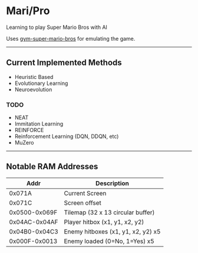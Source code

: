 # Mari/Pro
Learning to play Super Mario Bros with AI

Uses [gym-super-mario-bros](https://github.com/Kautenja/gym-super-mario-bros) for emulating the game.

---

## Current Implemented Methods
- Heuristic Based
- Evolutionary Learning
- Neuroevolution

### TODO
- NEAT
- Immitation Learning
- REINFORCE
- Reinforcement Learning (DQN, DDQN, etc)
- MuZero

---

## Notable RAM Addresses
| Addr | Description |
| ---- | ----------- |
| 0x071A | Current Screen |
| 0x071C | Screen offset |
| 0x0500-0x069F | Tilemap (32 x 13 circular buffer) |
| 0x04AC-0x04AF | Player hitbox (x1, y1, x2, y2) |
| 0x04B0-0x04C3 | Enemy hitboxes (x1, y1, x2, y2) x5 |
| 0x000F-0x0013 | Enemy loaded (0=No, 1=Yes) x5 |
